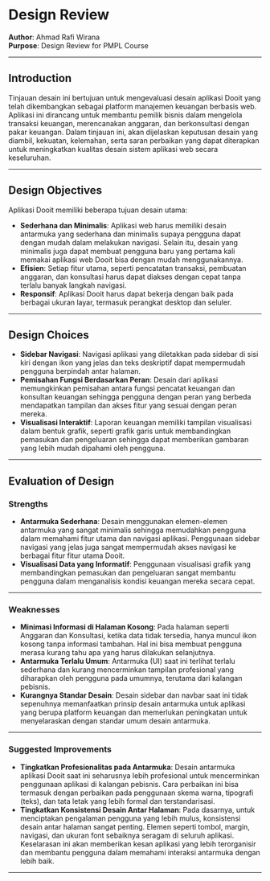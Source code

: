 # Design Review

**Author**: Ahmad Rafi Wirana  
**Purpose**: Design Review for PMPL Course

---

## Introduction

Tinjauan desain ini bertujuan untuk mengevaluasi desain aplikasi Dooit yang telah dikembangkan sebagai platform manajemen keuangan berbasis web. Aplikasi ini dirancang untuk membantu pemilik bisnis dalam mengelola transaksi keuangan, merencanakan anggaran, dan berkonsultasi dengan pakar keuangan. Dalam tinjauan ini, akan dijelaskan keputusan desain yang diambil, kekuatan, kelemahan, serta saran perbaikan yang dapat diterapkan untuk meningkatkan kualitas desain sistem aplikasi web secara keseluruhan.

---

## Design Objectives

Aplikasi Dooit memiliki beberapa tujuan desain utama:

- **Sederhana dan Minimalis**: Aplikasi web harus memiliki desain antarmuka yang sederhana dan minimalis supaya pengguna dapat dengan mudah dalam melakukan navigasi. Selain itu, desain yang minimalis juga dapat membuat pengguna baru yang pertama kali memakai aplikasi web Dooit bisa dengan mudah menggunakannya.
- **Efisien**: Setiap fitur utama, seperti pencatatan transaksi, pembuatan anggaran, dan konsultasi harus dapat diakses dengan cepat tanpa terlalu banyak langkah navigasi.
- **Responsif**: Aplikasi Dooit harus dapat bekerja dengan baik pada berbagai ukuran layar, termasuk perangkat desktop dan seluler.

---

## Design Choices

- **Sidebar Navigasi**: Navigasi aplikasi yang diletakkan pada sidebar di sisi kiri dengan ikon yang jelas dan teks deskriptif dapat mempermudah pengguna berpindah antar halaman.
- **Pemisahan Fungsi Berdasarkan Peran**: Desain dari aplikasi memungkinkan pemisahan antara fungsi pencatat keuangan dan konsultan keuangan sehingga pengguna dengan peran yang berbeda mendapatkan tampilan dan akses fitur yang sesuai dengan peran mereka.
- **Visualisasi Interaktif**: Laporan keuangan memiliki tampilan visualisasi dalam bentuk grafik, seperti grafik garis untuk membandingkan pemasukan dan pengeluaran sehingga dapat memberikan gambaran yang lebih mudah dipahami oleh pengguna.

---

## Evaluation of Design

### Strengths

- **Antarmuka Sederhana**: Desain menggunakan elemen-elemen antarmuka yang sangat minimalis sehingga memudahkan pengguna dalam memahami fitur utama dan navigasi aplikasi. Penggunaan sidebar navigasi yang jelas juga sangat mempermudah akses navigasi ke berbagai fitur fitur utama Dooit.
- **Visualisasi Data yang Informatif**: Penggunaan visualisasi grafik yang membandingkan pemasukan dan pengeluaran sangat membantu pengguna dalam menganalisis kondisi keuangan mereka secara cepat.

---

### Weaknesses

- **Minimasi Informasi di Halaman Kosong**: Pada halaman seperti Anggaran dan Konsultasi, ketika data tidak tersedia, hanya muncul ikon kosong tanpa informasi tambahan. Hal ini bisa membuat pengguna merasa kurang tahu apa yang harus dilakukan selanjutnya.
- **Antarmuka Terlalu Umum**: Antarmuka (UI) saat ini terlihat terlalu sederhana dan kurang mencerminkan tampilan profesional yang diharapkan oleh pengguna pada umumnya, terutama dari kalangan pebisnis.
- **Kurangnya Standar Desain**: Desain sidebar dan navbar saat ini tidak sepenuhnya memanfaatkan prinsip desain antarmuka untuk aplikasi yang berupa platform keuangan dan memerlukan peningkatan untuk menyelaraskan dengan standar umum desain antarmuka.

---

### Suggested Improvements

- **Tingkatkan Profesionalitas pada Antarmuka**: Desain antarmuka aplikasi Dooit saat ini seharusnya lebih profesional untuk mencerminkan penggunaan aplikasi di kalangan pebisnis. Cara perbaikan ini bisa termasuk dengan perbaikan pada penggunaan skema warna, tipografi (teks), dan tata letak yang lebih formal dan terstandarisasi.
- **Tingkatkan Konsistensi Desain Antar Halaman**: Pada dasarnya, untuk menciptakan pengalaman pengguna yang lebih mulus, konsistensi desain antar halaman sangat penting. Elemen seperti tombol, margin, navigasi, dan ukuran font sebaiknya seragam di seluruh aplikasi. Keselarasan ini akan memberikan kesan aplikasi yang lebih terorganisir dan membantu pengguna dalam memahami interaksi antarmuka dengan lebih baik.

---
